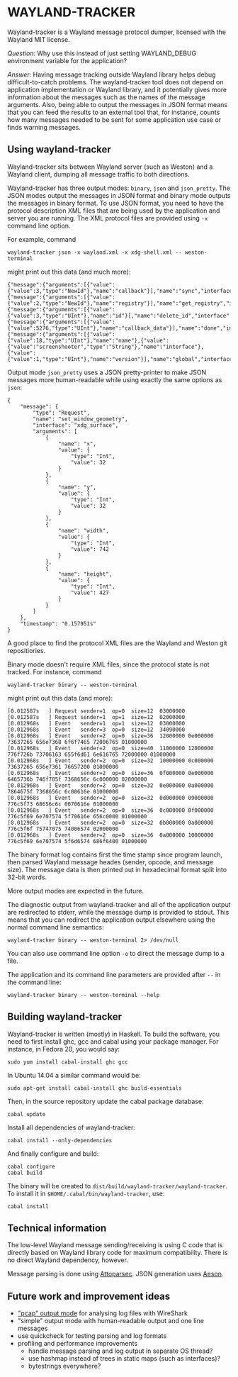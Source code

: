 WAYLAND-TRACKER
===============

Wayland-tracker is a Wayland message protocol dumper, licensed with the Wayland
MIT license.

*Question:* Why use this instead of just setting WAYLAND_DEBUG environment
variable for the application?

*Answer:* Having message tracking outside Wayland library helps debug
difficult-to-catch problems. The wayland-tracker tool does not depend on
application implementation or Wayland library, and it potentially gives more
information about the messages such as the names of the message arguments. Also,
being able to output the messages in JSON format means that you can feed the
results to an external tool that, for instance, counts how many messages needed
to be sent for some application use case or finds warning messages.

Using wayland-tracker
---------------------

Wayland-tracker sits between Wayland server (such as Weston) and a Wayland
client, dumping all message traffic to both directions.

Wayland-tracker has three output modes: `binary`, `json` and `json_pretty`. The
JSON modes output the messages in JSON format and binary mode outputs the
messages in binary format. To use JSON format, you need to have the protocol
description XML files that are being used by the application and server you are
running. The XML protocol files are provided using `-x` command line option.

For example, command

    wayland-tracker json -x wayland.xml -x xdg-shell.xml -- weston-terminal

might print out this data (and much more):

    {"message":{"arguments":[{"value":{"value":3,"type":"NewId"},"name":"callback"}],"name":"sync","interface":"wl_display","type":"Request"},"timestamp":"0.112595s"}
    {"message":{"arguments":[{"value":{"value":2,"type":"NewId"},"name":"registry"}],"name":"get_registry","interface":"wl_display","type":"Request"},"timestamp":"0.112595s"}
    {"message":{"arguments":[{"value":{"value":3,"type":"UInt"},"name":"id"}],"name":"delete_id","interface":"wl_display","type":"Event"},"timestamp":"0.112988s"}
    {"message":{"arguments":[{"value":{"value":5276,"type":"UInt"},"name":"callback_data"}],"name":"done","interface":"wl_callback","type":"Event"},"timestamp":"0.112988s"}
    {"message":{"arguments":[{"value":{"value":18,"type":"UInt"},"name":"name"},{"value":{"value":"screenshooter","type":"String"},"name":"interface"},{"value":{"value":1,"type":"UInt"},"name":"version"}],"name":"global","interface":"wl_registry","type":"Event"},"timestamp":"0.112988s"}

Output mode `json_pretty` uses a JSON pretty-printer to make JSON messages more
human-readable while using exactly the same options as `json`:

    {
        "message": {
            "type": "Request",
            "name": "set_window_geometry",
            "interface": "xdg_surface",
            "arguments": [
                {
                    "name": "x",
                    "value": {
                        "type": "Int",
                        "value": 32
                    }
                },
                {
                    "name": "y",
                    "value": {
                        "type": "Int",
                        "value": 32
                    }
                },
                {
                    "name": "width",
                    "value": {
                        "type": "Int",
                        "value": 742
                    }
                },
                {
                    "name": "height",
                    "value": {
                        "type": "Int",
                        "value": 427
                    }
                }
            ]
        },
        "timestamp": "0.157951s"
    }

A good place to find the protocol XML files are the Wayland and Weston git
repositiories.

Binary mode doesn't require XML files, since the protocol state is not
tracked. For instance, command

    wayland-tracker binary -- weston-terminal

might print out this data (and more):

    [0.012587s   ] Request sender=1  op=0  size=12  03000000
    [0.012587s   ] Request sender=1  op=1  size=12  02000000
    [0.012968s   ] Event   sender=1  op=1  size=12  03000000
    [0.012968s   ] Event   sender=3  op=0  size=12  34090000
    [0.012968s   ] Event   sender=2  op=0  size=36  12000000 0e000000 73637265 656e7368 6f6f7465 72006765 01000000
    [0.012968s   ] Event   sender=2  op=0  size=40  11000000 12000000 776f726b 73706163 655f6d61 6e616765 72000000 01000000
    [0.012968s   ] Event   sender=2  op=0  size=32  10000000 0c000000 73637265 656e7361 76657200 01000000
    [0.012968s   ] Event   sender=2  op=0  size=36  0f000000 0e000000 6465736b 746f705f 7368656c 6c000000 02000000
    [0.012968s   ] Event   sender=2  op=0  size=32  0e000000 0a000000 7864675f 7368656c 6c00616e 01000000
    [0.012968s   ] Event   sender=2  op=0  size=32  0d000000 09000000 776c5f73 68656c6c 0070616e 01000000
    [0.012968s   ] Event   sender=2  op=0  size=36  0c000000 0f000000 776c5f69 6e707574 5f70616e 656c0000 01000000
    [0.012968s   ] Event   sender=2  op=0  size=32  0b000000 0a000000 776c5f6f 75747075 74006574 02000000
    [0.012968s   ] Event   sender=2  op=0  size=36  0a000000 10000000 776c5f69 6e707574 5f6d6574 686f6400 01000000

The binary format log contains first the time stamp since program launch, then
parsed Wayland message heades (sender, opcode, and message size). The message
data is then printed out in hexadecimal format split into 32-bit words.

More output modes are expected in the future.

The diagnostic output from wayland-tracker and all of the application output are
redirected to stderr, while the message dump is provided to stdout. This means
that you can redirect the application output elsewhere using the normal command
line semantics:

    wayland-tracker binary -- weston-terminal 2> /dev/null

You can also use command line option `-o` to direct the message dump to a file.

The application and its command line parameters are provided after `--` in the
command line:

    wayland-tracker binary -- weston-terminal --help

Building wayland-tracker
------------------------

Wayland-tracker is written (mostly) in Haskell. To build the software, you need
to first install ghc, gcc and cabal using your package manager. For instance, in
Fedora 20, you would say:

    sudo yum install cabal-install ghc gcc

In Ubuntu 14.04 a similar command would be:

    sudo apt-get install cabal-install ghc build-essentials

Then, in the source repository update the cabal package database:

    cabal update

Install all dependencies of wayland-tracker:

    cabal install --only-dependencies

And finally configure and build:

    cabal configure
    cabal build

The binary will be created to `dist/build/wayland-tracker/wayland-tracker`. To
install it in `$HOME/.cabal/bin/wayland-tracker`, use:

    cabal install

Technical information
---------------------

The low-level Wayland message sending/receiving is using C code that is directly
based on Wayland library code for maximum compatibility. There is no direct
Wayland dependency, however.

Message parsing is done using [Attoparsec](https://github.com/bos/attoparsec).
JSON generation uses [Aeson](https://github.com/bos/aeson).

Future work and improvement ideas
---------------------------------

* ["pcap" output mode](https://github.com/bos/pcap) for analysing log files with WireShark
* "simple" output mode with human-readable output and one line messages
* use quickcheck for testing parsing and log formats
* profiling and performance improvements
  * handle message parsing and log output in separate OS thread?
  * use hashmap instead of trees in static maps (such as interfaces)?
  * bytestrings everywhere?

